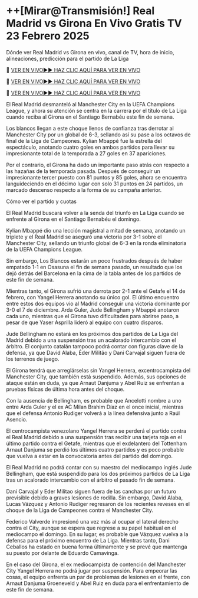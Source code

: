 # ++[Mirar@Transmisión!] Real Madrid vs Girona En Vivo Gratis TV 23 Febrero 2025
Dónde ver Real Madrid vs Girona en vivo, canal de TV, hora de inicio, alineaciones, predicción para el partido de La Liga

🔴 [VER EN VIVO►► HAZ CLIC AQUÍ PARA VER EN VIVO](https://jazz-sporting.blogspot.com/)

🔴 [VER EN VIVO►► HAZ CLIC AQUÍ PARA VER EN VIVO](https://jazz-sporting.blogspot.com/)

🔴 [VER EN VIVO►► HAZ CLIC AQUÍ PARA VER EN VIVO](https://jazz-sporting.blogspot.com/)

El Real Madrid desmanteló al Manchester City en la UEFA Champions League, y ahora su atención se centra en la carrera por el título de La Liga cuando reciba al Girona en el Santiago Bernabéu este fin de semana.

Los blancos llegan a este choque llenos de confianza tras derrotar al Manchester City por un global de 6-3, sellando así su pase a los octavos de final de la Liga de Campeones. Kylian Mbappé fue la estrella del espectáculo, anotando cuatro goles en ambos partidos para llevar su impresionante total de la temporada a 27 goles en 37 apariciones.

Por el contrario, el Girona ha dado un importante paso atrás con respecto a las hazañas de la temporada pasada. Después de conseguir un impresionante tercer puesto con 81 puntos y 85 goles, ahora se encuentra languideciendo en el décimo lugar con solo 31 puntos en 24 partidos, un marcado descenso respecto a la forma de su campaña anterior.

Cómo ver el partido y cuotas

El Real Madrid buscará volver a la senda del triunfo en La Liga cuando se enfrente al Girona en el Santiago Bernabéu el domingo.

Kylian Mbappé dio una lección magistral a mitad de semana, anotando un triplete y el Real Madrid se aseguró una victoria por 3-1 sobre el Manchester City, sellando un triunfo global de 6-3 en la ronda eliminatoria de la UEFA Champions League.

Sin embargo, Los Blancos estarán un poco frustrados después de haber empatado 1-1 en Osasuna el fin de semana pasado, un resultado que los dejó detrás del Barcelona en la cima de la tabla antes de los partidos de este fin de semana.

Mientras tanto, el Girona sufrió una derrota por 2-1 ante el Getafe el 14 de febrero, con Yangel Herrera anotando su único gol. El último encuentro entre estos dos equipos vio al Madrid conseguir una victoria dominante por 3-0 el 7 de diciembre. Arda Guler, Jude Bellingham y Mbappé anotaron cada uno, mientras que el Girona tuvo dificultades para abrirse paso, a pesar de que Yaser Asprilla lideró al equipo con cuatro disparos.

Jude Bellingham no estará en los próximos dos partidos de La Liga del Madrid debido a una suspensión tras un acalorado intercambio con el árbitro. El conjunto catalán tampoco podrá contar con figuras clave de la defensa, ya que David Alaba, Éder Militão y Dani Carvajal siguen fuera de los terrenos de juego.

El Girona tendrá que arreglárselas sin Yangel Herrera, excentrocampista del Manchester City, que también está suspendido. Además, sus opciones de ataque están en duda, ya que Arnaut Danjuma y Abel Ruiz se enfrentan a pruebas físicas de última hora antes del choque.

Con la ausencia de Bellingham, es probable que Ancelotti nombre a uno entre Arda Guler y el ex AC Milan Brahim Díaz en el once inicial, mientras que el defensa Antonio Rudiger volverá a la línea defensiva junto a Raúl Asencio.

El centrocampista venezolano Yangel Herrera se perderá el partido contra el Real Madrid debido a una suspensión tras recibir una tarjeta roja en el último partido contra el Getafe, mientras que el exdelantero del Tottenham Arnaut Danjuma se perdió los últimos cuatro partidos y es poco probable que vuelva a estar en la convocatoria antes del partido del domingo.

El Real Madrid no podrá contar con su maestro del mediocampo inglés Jude Bellingham, que está suspendido para los dos próximos partidos de La Liga tras un acalorado intercambio con el árbitro el pasado fin de semana.

Dani Carvajal y Eder Militao siguen fuera de las canchas por un futuro previsible debido a graves lesiones de rodilla. Sin embargo, David Alaba, Lucas Vázquez y Antonio Rudiger regresaron de los recientes reveses en el choque de la Liga de Campeones contra el Manchester City.

Federico Valverde impresionó una vez más al ocupar el lateral derecho contra el City, aunque se espera que regrese a su papel habitual en el mediocampo el domingo. En su lugar, es probable que Vázquez vuelva a la defensa para el próximo encuentro de La Liga. Mientras tanto, Dani Ceballos ha estado en buena forma últimamente y se prevé que mantenga su puesto por delante de Eduardo Camavinga.

En el caso del Girona, el ex mediocampista de contención del Manchester City Yangel Herrera no podrá jugar por suspensión. Para empeorar las cosas, el equipo enfrenta un par de problemas de lesiones en el frente, con Arnaut Danjuma Groeneveld y Abel Ruiz en duda para el enfrentamiento de este fin de semana.
